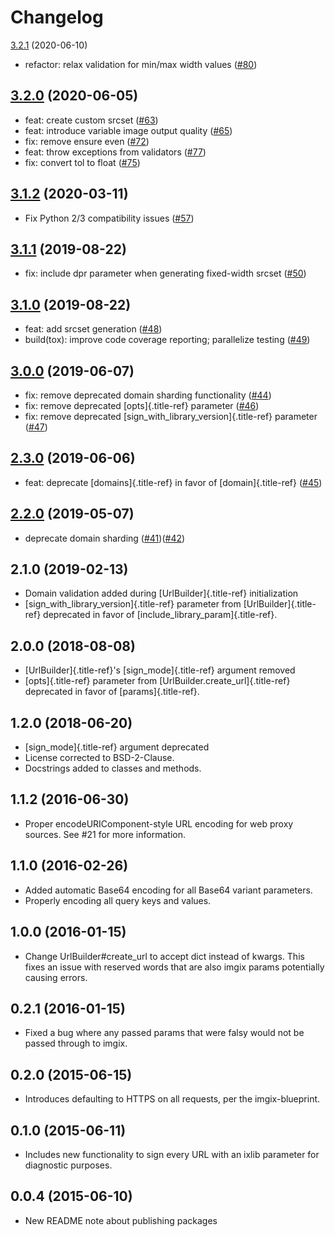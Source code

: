 Changelog
=========
 
[3.2.1](https://github.com/imgix/imgix-python/compare/3.2.0...3.2.1) (2020-06-10)
- refactor: relax validation for min/max width values ([#80](https://github.com/imgix/imgix-python/pull/80))

[3.2.0](https://github.com/imgix/imgix-python/compare/3.1.2...3.2.0) (2020-06-05)
---------------------------------------------------------------------------------
- feat: create custom srcset ([#63](https://github.com/imgix/imgix-python/pull/63))
- feat: introduce variable image output quality ([#65](https://github.com/imgix/imgix-python/pull/65))
- fix: remove ensure even ([#72](https://github.com/imgix/imgix-python/pull/72))
- feat: throw exceptions from validators ([#77](https://github.com/imgix/imgix-python/pull/77))
- fix: convert tol to float ([#75](https://github.com/imgix/imgix-python/pull/75))

[3.1.2](https://github.com/imgix/imgix-python/compare/3.1.1...3.1.2) (2020-03-11)
---------------------------------------------------------------------------------

- Fix Python 2/3 compatibility issues
    ([\#57](https://github.com/imgix/imgix-python/pull/57))

[3.1.1](https://github.com/imgix/imgix-python/compare/3.1.0...3.1.1) (2019-08-22)
---------------------------------------------------------------------------------

-   fix: include dpr parameter when generating fixed-width srcset
    ([\#50](https://github.com/imgix/imgix-python/pull/50))

[3.1.0](https://github.com/imgix/imgix-python/compare/3.0.0...3.1.0) (2019-08-22)
---------------------------------------------------------------------------------

-   feat: add srcset generation
    ([\#48](https://github.com/imgix/imgix-python/pull/48))
-   build(tox): improve code coverage reporting; parallelize testing
    ([\#49](https://github.com/imgix/imgix-python/pull/49))

[3.0.0](https://github.com/imgix/imgix-python/compare/2.3.0...3.0.0) (2019-06-07)
---------------------------------------------------------------------------------

-   fix: remove deprecated domain sharding functionality
    ([\#44](https://github.com/imgix/imgix-python/pull/44))
-   fix: remove deprecated [opts]{.title-ref} parameter
    ([\#46](https://github.com/imgix/imgix-python/pull/46))
-   fix: remove deprecated [sign\_with\_library\_version]{.title-ref}
    parameter ([\#47](https://github.com/imgix/imgix-python/pull/47))

[2.3.0](https://github.com/imgix/imgix-python/compare/2.2.0...2.3.0) (2019-06-06)
---------------------------------------------------------------------------------

-   feat: deprecate [domains]{.title-ref} in favor of
    [domain]{.title-ref}
    ([\#45](https://github.com/imgix/imgix-python/pull/45))

[2.2.0](https://github.com/imgix/imgix-python/compare/2.1.0...2.2.0) (2019-05-07)
---------------------------------------------------------------------------------

-   deprecate domain sharding
    ([\#41](https://github.com/imgix/imgix-python/pull/41))([\#42](https://github.com/imgix/imgix-python/pull/42))

2.1.0 (2019-02-13)
------------------

-   Domain validation added during [UrlBuilder]{.title-ref}
    initialization
-   [sign\_with\_library\_version]{.title-ref} parameter from
    [UrlBuilder]{.title-ref} deprecated in favor of
    [include\_library\_param]{.title-ref}.

2.0.0 (2018-08-08)
------------------

-   [UrlBuilder]{.title-ref}\'s [sign\_mode]{.title-ref} argument
    removed
-   [opts]{.title-ref} parameter from
    [UrlBuilder.create\_url]{.title-ref} deprecated in favor of
    [params]{.title-ref}.

1.2.0 (2018-06-20)
------------------

-   [sign\_mode]{.title-ref} argument deprecated
-   License corrected to BSD-2-Clause.
-   Docstrings added to classes and methods.

1.1.2 (2016-06-30)
------------------

-   Proper encodeURIComponent-style URL encoding for web proxy sources.
    See \#21 for more information.

1.1.0 (2016-02-26)
------------------

-   Added automatic Base64 encoding for all Base64 variant parameters.
-   Properly encoding all query keys and values.

1.0.0 (2016-01-15)
------------------

-   Change UrlBuilder\#create\_url to accept dict instead of kwargs.
    This fixes an issue with reserved words that are also imgix params
    potentially causing errors.

0.2.1 (2016-01-15)
------------------

-   Fixed a bug where any passed params that were falsy would not be
    passed through to imgix.

0.2.0 (2015-06-15)
------------------

-   Introduces defaulting to HTTPS on all requests, per the
    imgix-blueprint.

0.1.0 (2015-06-11)
------------------

-   Includes new functionality to sign every URL with an ixlib parameter
    for diagnostic purposes.

0.0.4 (2015-06-10)
------------------

-   New README note about publishing packages
